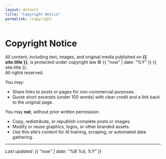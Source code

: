 ```yaml
---
layout: default
title: "Copyright Notice"
permalink: /copyright
---
```


# Copyright Notice

All content, including text, images, and original media published on **{{ site.title }}**, is protected under copyright law © {{ "now" | date: "%Y" }} {{ site.title }}.  
All rights reserved.

You may:

- Share links to posts or pages for non-commercial purposes.
- Quote short excerpts (under 100 words) with clear credit and a link back to the original page.

You may **not**, without prior written permission:

- Copy, redistribute, or republish complete posts or images.  
- Modify or reuse graphics, logos, or other branded assets.  
- Use this site’s content for AI training, scraping, or automated data gathering.

---

_Last updated: {{ "now" | date: "%B %d, %Y" }}_
